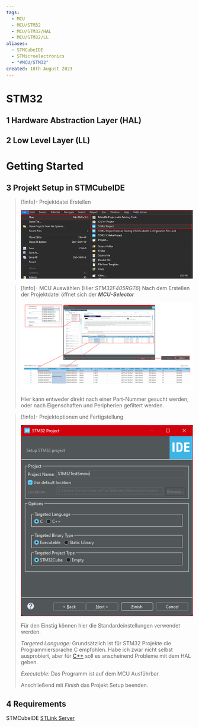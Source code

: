 ```yaml
---
tags:
  - MCU
  - MCU/STM32
  - MCU/STM32/HAL
  - MCU/STM32/LL
aliases:
  - STMCubeIDE
  - STMicroelectronics
  - "#MCU/STM32"
created: 18th August 2023
---
```


# STM32

## 1 Hardware Abstraction Layer (HAL)

## 2 Low Level Layer (LL)

# Getting Started

## 3 Projekt Setup in STMCubeIDE

> [!info]- Projektdatei Erstellen
> 
> ![](assets/CreateNewProjSTM32.png)

> [!info]- MCU Auswählen (Hier *STM32F405RGT6*)
> Nach dem Erstellen der Projektdatei öffnet sich der ***MCU-Selector***
> 
> ![](assets/MCU-Sel-STM32.png)
> 
> Hier kann entweder direkt nach einer Part-Nummer gesucht werden, oder nach Eigenschaften und Peripherien gefiltert werden.

> [!info]- Projektoptionen und Fertigstellung
> 
> ![InlineR|381](assets/STM32-Proj_Opt.png)
> 
> Für den Einstig können hier die Standardeinstellungen verwendet werden.
>
> *Targeted Language:* Grundsätzlich ist für STM32 Projekte die Programmiersprache C empfohlen. Habe ich zwar nicht selbst ausprobiert, aber für [C++](../Softwareentwicklung/Cpp/{MOC}%20Cpp.md) soll es anscheinend Probleme mit dem HAL geben.
> 
> *Executable:* Das Programm ist auf dem MCU Ausführbar.
> 
> Anschließend mit *Finish* das Projekt Setup beenden.

## 4 Requirements

STMCubeIDE
[STLink Server](https://www.st.com/en/development-tools/st-link-server.html)

